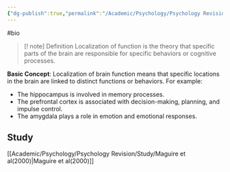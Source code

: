 ```yaml
---
{"dg-publish":true,"permalink":"/Academic/Psychology/Psychology Revision/Topics/Localization/"}
---
```


#bio

>[! note] Definition
Localization of function is the theory that specific parts of the brain are responsible for specific behaviors or cognitive processes. 

**Basic Concept**: Localization of brain function means that specific locations in the brain are linked to distinct functions or behaviors. For example:

- The hippocampus is involved in memory processes.
- The prefrontal cortex is associated with decision-making, planning, and impulse control.
- The amygdala plays a role in emotion and emotional responses.

## Study 
[[Academic/Psychology/Psychology Revision/Study/Maguire et al(2000)\|Maguire et al(2000)]] 